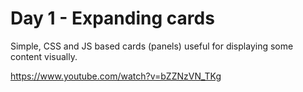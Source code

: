 # Day 1 - Expanding cards

Simple, CSS and JS based cards (panels) useful for displaying some content visually.

https://www.youtube.com/watch?v=bZZNzVN_TKg
